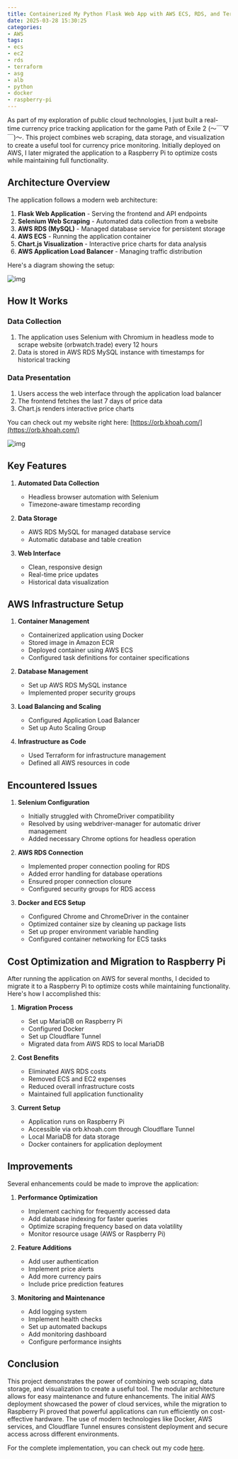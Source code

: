 ```yaml
---
title: Containerized My Python Flask Web App with AWS ECS, RDS, and Terraform
date: 2025-03-28 15:30:25
categories:
- AWS
tags:
- ecs
- ec2
- rds
- terraform
- asg
- alb
- python
- docker
- raspberry-pi
---
```

As part of my exploration of public cloud technologies, I just built a real-time currency price tracking application for the game Path of Exile 2 (～￣▽￣)～.
This project combines web scraping, data storage, and visualization to create a useful tool for currency price monitoring. Initially deployed on AWS, I later migrated the application to a Raspberry Pi to optimize costs while maintaining full functionality.

## Architecture Overview

The application follows a modern web architecture:
1. **Flask Web Application** - Serving the frontend and API endpoints
2. **Selenium Web Scraping** - Automated data collection from a website
3. **AWS RDS (MySQL)** - Managed database service for persistent storage
4. **AWS ECS** - Running the application container
5. **Chart.js Visualization** - Interactive price charts for data analysis
6. **AWS Application Load Balancer** - Managing traffic distribution

Here's a diagram showing the setup:

![img](https://s3.us-east-1.amazonaws.com/blog.khoah.net/media/orbwatch/diagram.png)

## How It Works

### Data Collection
1. The application uses Selenium with Chromium in headless mode to scrape website (orbwatch.trade) every 12 hours
2. Data is stored in AWS RDS MySQL instance with timestamps for historical tracking

### Data Presentation
1. Users access the web interface through the application load balancer
2. The frontend fetches the last 7 days of price data
3. Chart.js renders interactive price charts

You can check out my website right here: [https://orb.khoah.com/](https://orb.khoah.com/)

![img](https://s3.us-east-1.amazonaws.com/blog.khoah.net/media/orbwatch/Screenshot+2025-04-03+152238.png)

## Key Features

1. **Automated Data Collection**
   - Headless browser automation with Selenium
   - Timezone-aware timestamp recording

2. **Data Storage**
   - AWS RDS MySQL for managed database service
   - Automatic database and table creation

3. **Web Interface**
   - Clean, responsive design
   - Real-time price updates
   - Historical data visualization

## AWS Infrastructure Setup

1. **Container Management**
   - Containerized application using Docker
   - Stored image in Amazon ECR
   - Deployed container using AWS ECS
   - Configured task definitions for container specifications

2. **Database Management**
   - Set up AWS RDS MySQL instance
   - Implemented proper security groups

3. **Load Balancing and Scaling**
   - Configured Application Load Balancer
   - Set up Auto Scaling Group

4. **Infrastructure as Code**
   - Used Terraform for infrastructure management
   - Defined all AWS resources in code

## Encountered Issues

1. **Selenium Configuration**
   - Initially struggled with ChromeDriver compatibility
   - Resolved by using webdriver-manager for automatic driver management
   - Added necessary Chrome options for headless operation

2. **AWS RDS Connection**
   - Implemented proper connection pooling for RDS
   - Added error handling for database operations
   - Ensured proper connection closure
   - Configured security groups for RDS access

3. **Docker and ECS Setup**
   - Configured Chrome and ChromeDriver in the container
   - Optimized container size by cleaning up package lists
   - Set up proper environment variable handling
   - Configured container networking for ECS tasks

## Cost Optimization and Migration to Raspberry Pi

After running the application on AWS for several months, I decided to migrate it to a Raspberry Pi to optimize costs while maintaining functionality. Here's how I accomplished this:

1. **Migration Process**
   - Set up MariaDB on Raspberry Pi
   - Configured Docker
   - Set up Cloudflare Tunnel
   - Migrated data from AWS RDS to local MariaDB

2. **Cost Benefits**
   - Eliminated AWS RDS costs
   - Removed ECS and EC2 expenses
   - Reduced overall infrastructure costs
   - Maintained full application functionality

3. **Current Setup**
   - Application runs on Raspberry Pi
   - Accessible via orb.khoah.com through Cloudflare Tunnel
   - Local MariaDB for data storage
   - Docker containers for application deployment

## Improvements

Several enhancements could be made to improve the application:
1. **Performance Optimization**
   - Implement caching for frequently accessed data
   - Add database indexing for faster queries
   - Optimize scraping frequency based on data volatility
   - Monitor resource usage (AWS or Raspberry Pi)

2. **Feature Additions**
   - Add user authentication
   - Implement price alerts
   - Add more currency pairs
   - Include price prediction features

3. **Monitoring and Maintenance**
   - Add logging system
   - Implement health checks
   - Set up automated backups
   - Add monitoring dashboard
   - Configure performance insights

## Conclusion

This project demonstrates the power of combining web scraping, data storage, and visualization to create a useful tool. The modular architecture allows for easy maintenance and future enhancements. The initial AWS deployment showcased the power of cloud services, while the migration to Raspberry Pi proved that powerful applications can run efficiently on cost-effective hardware. The use of modern technologies like Docker, AWS services, and Cloudflare Tunnel ensures consistent deployment and secure access across different environments.

For the complete implementation, you can check out my code [here](https://github.com/ehoang0106/RDS).
